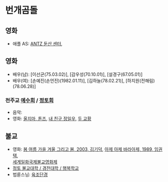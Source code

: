 # 번개곰돌
## 영화
- 애플 AS: [ANTZ 둔산 센터](http://dunsan.iantz.co.kr/), []()  
## 영화
- 배우(남): [이선균(75.03.02)], [감우성(70.10.01)], [설경구(67.05.01)]  
- 배우(여): [손예진(손언진)(1982.01.11)], [김하늘(78.02.21)], [하지원(전해림)(78.06.28)]  

### 천주교 [예수회](https://jesuit.kr/) / [정토회](https://www.jungto.org/)
- 음악: 
- 영화: [울지마, 톤즈](https://movie.daum.net/moviedb/main?movieId=58808), [내 친구 정일우](https://movie.daum.net/moviedb/main?movieId=113178), [두 교황](https://movie.daum.net/moviedb/main?movieId=134008)
## 불교
- 영화: [봄 여름 가을 겨울 그리고 봄, 2003, 김기덕](https://movie.naver.com/movie/bi/mi/basic.naver?code=36617), 
[아제 아제 바라아제, 1989, 임권택](https://movie.naver.com/movie/bi/mi/basic.naver?code=10921),  
[세계일화국제불교영화제](http://www.oibff.com/)
- [정토 불교대학 / 경전대학 / 행복학교](jungto)
- 법륜스님: [육조단경](https://blog.daum.net/pejklee/827)
